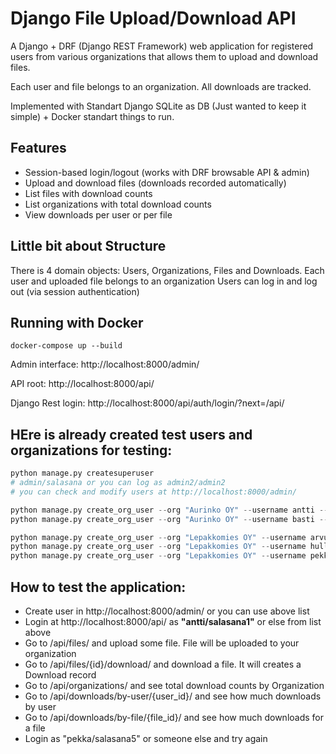 # Django File Upload/Download API

A Django + DRF (Django REST Framework) web application for registered users from various organizations that allows them to upload and download files.

Each user and file belongs to an organization. All downloads are tracked.

Implemented with Standart Django SQLite as DB (Just wanted to keep it simple) + Docker standart things to run.

## Features

* Session-based login/logout (works with DRF browsable API & admin)
* Upload and download files (downloads recorded automatically)
* List files with download counts
* List organizations with total download counts
* View downloads per user or per file

## Little bit about Structure
There is 4 domain objects: Users, Organizations, Files and Downloads.
Each user and uploaded file belongs to an organization
Users can log in and log out (via session authentication)


## Running with Docker

```docker
docker-compose up --build
```

Admin interface: http://localhost:8000/admin/

API root: http://localhost:8000/api/

Django Rest login: http://localhost:8000/api/auth/login/?next=/api/

## HEre is already created test users and organizations for testing:
```python
python manage.py createsuperuser
# admin/salasana or you can log as admin2/admin2
# you can check and modify users at http://localhost:8000/admin/

python manage.py create_org_user --org "Aurinko OY" --username antti --password salasana1
python manage.py create_org_user --org "Aurinko OY" --username basti --password salasana2

python manage.py create_org_user --org "Lepakkomies OY" --username arvu --password salasana3
python manage.py create_org_user --org "Lepakkomies OY" --username hullu --password salasana4
python manage.py create_org_user --org "Lepakkomies OY" --username pekka --password salasana5

```

## How to test the application:
* Create user in http://localhost:8000/admin/ or you can use above list
* Login at http://localhost:8000/api/ as <b>"antti/salasana1"</b> or else from list above
* Go to /api/files/ and upload some file. File will be uploaded to your organization
* Go to /api/files/{id}/download/ and download a file. It will creates a Download record
* Go to /api/organizations/ and see total download counts by Organization
* Go to /api/downloads/by-user/{user_id}/ and see how much downloads by user
* Go to /api/downloads/by-file/{file_id}/ and see how much downloads for a file
* Login as "pekka/salasana5" or someone else and try again